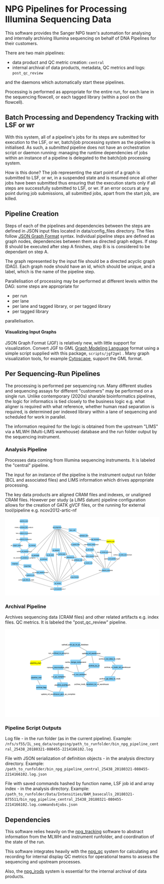 # NPG Pipelines for Processing Illumina Sequencing Data

This software provides the Sanger NPG team's automation for analysing and
internally archiving Illumina sequencing on behalf of DNA Pipelines for their
customers.

There are two main pipelines:

* data product and QC metric creation: `central`
* internal archival of data products, metadata, QC metrics and logs:
  `post_qc_review`

and the daemons which automatically start these pipelines.

Processing is performed as appropriate for the entire run, for each lane in the
sequencing flowcell, or each tagged library (within a pool on the flowcell).

## Batch Processing and Dependency Tracking with LSF or wr

With this system, all of a pipeline's jobs for its steps are submitted for
execution to the LSF, or wr, batch/job processing system as the pipeline is
initialised. As such, a _submitted_ pipeline does not have an orchestration
script or daemon running: managing the runtime dependencies of jobs within an
instance of a pipeline is delegated to the batch/job processing system.

How is this done? The job representing the start point of a graph is submitted
to LSF, or wr, in a suspended state and is resumed once all other jobs have been
submitted thus ensuring that the execution starts only if all steps are
successfully submitted to LSF, or wr. If an error occurs at any point during job
submissions, all submitted jobs, apart from the start job, are killed.

## Pipeline Creation

Steps of each of the pipelines and dependencies between the steps are defined in
JSON input files located in data/config_files directory. The files follow
[JSON Graph Format](https://github.com/jsongraph/json-graph-specification)
syntax. Individual pipeline steps are defined as graph nodes, dependencies
between them as directed graph edges. If step B should be executed after step A
finishes, step B is is considered to be dependant on step A.

The graph represented by the input file should be a directed acyclic graph
(DAG). Each graph node should have an id, which should be unique, and a label,
which is the name of the pipeline step.

Parallelisation of processing may be performed at different levels within the
DAG: some steps are appropriate for

* per run
* per lane
* per lane and tagged library, or per tagged library
* per tagged library

parallelisation.

#### Visualizing Input Graphs

JSON Graph Format (JGF) is relatively new, with little support for
visualization. Convert JGF to GML
[Graph Modeling Language](http://www.fim.uni-passau.de/fileadmin/files/lehrstuhl/brandenburg/projekte/gml/gml-technical-report.pdf)
format using a simple script supplied with this package, `scripts/jgf2gml` .
Many graph visualization tools, for example
[Cytoscape](http://www.cytoscape.org/), support the GML format.

## Per Sequencing-Run Pipelines

The processing is performed per sequencing run. Many different studies and
sequencing assays for different "customers" may be performed on a single run.
Unlike contemporary (2020s) sharable bioinformatics pipelines, the logic for
informatics is tied closely to the business logic e.g. what aligner is required
with what reference, whether human read separation is required, is determined
per indexed library within a lane of sequencing and scheduled for work in
parallel.

The information required for the logic is obtained from the upstream "LIMS" via
a MLWH (Multi-LIMS warehouse) database and the run folder output by the
sequencing instrument.

### Analysis Pipeline

Processes data coming from Illumina sequencing instruments. It is labeled the
"central" pipeline.

The input for an instance of the pipeline is the instrument output run folder
(BCL and associated files) and LIMS information which drives appropriate
processing.

The key data products are aligned CRAM files and indexes, or unaligned CRAM
files. However per study (a LIMS datum) pipeline configuration allows for the
creation of GATK gVCF files, or the running for external tool/pipeline e.g.
ncov2012-artic-nf

!["central" pipeline](data/config_files/function_list_central.json.png)

### Archival Pipeline

Archives sequencing data (CRAM files) and other related artifacts e.g. index
files. QC metrics. It is labeled the "post_qc_review" pipeline.

!["post_qc_review" pipeline](data/config_files/function_list_post_qc_review.json.png)

### Pipeline Script Outputs

Log file - in the run folder (as in the current pipeline). Example:
`/nfs/sf55/IL_seq_data/outgoing/path_to_runfolder/bin_npg_pipeline_central_25438_20180321-080455-2214166102.log`

File with JSON serialization of definition objects - in the analysis directory
directory. Example:
`/path_to_runfolder/bin_npg_pipeline_central_25438_20180321-080455-2214166102.log.json`

File with saved commands hashed by function name, LSF job id and array index -
in the analysis directory. Example:
`/path_to_runfolder/Data/Intensities/BAM_basecalls_20180321-075511/bin_npg_pipeline_central_25438_20180321-080455-2214166102.log.commands4jobs.json`

## Dependencies

This software relies heavily on the
[npg_tracking](https://github.com/wtsi-npg/npg_tracking) software to abstract
information from the MLWH and instrument runfolder, and coordination of the
state of the run.

This software integrates heavily with the
[npg_qc](https://github.com/wtsi-npg/npg_qc) system for calculating and
recording for internal display QC metrics for operational teams to assess the
sequencing and upstream processes.

Also, the [npg_irods](https://github.com/wtsi-npg/npg_irods) system is essential
for the internal archival of data products.

